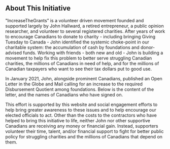 ## About This Initiative

"IncreaseTheGrants” is a volunteer driven movement founded and supported largely by John Hallward, a retired entrepreneur, a public opinion researcher, and volunteer to several registered charities. After years of work to encourage Canadians to donate to charity - including bringing Giving Tuesday to Canada - John identified the systemic choke-point in our charitable system: the accumulation of cash by foundations and donor-advised funds. Working with friends - both new and old - John is building a movement to help fix this problem to better serve struggling Canadian charities, the millions of Canadians in need of help, and for the millions of Canadian taxpayers who want to see their tax dollars put to good use. 

In January 2021, John, alongside prominent Canadians, published an Open Letter in the Globe and Mail calling for an increase to the required Disbursement Quotient among foundations. Below is the content of the letter, and the names of Canadians who have signed on.

This effort is supported by this website and social engagement efforts to help bring greater awareness to these issues and to help encourage our elected officials to act. Other than the costs to the contractors who have helped to bring this initiative to life, neither John nor other supportive Canadians are receiving any money or financial gain. Instead, supporters volunteer their time, talent, and/or financial support to fight for better public policy for struggling charities and the millions of Canadians that depend on them.